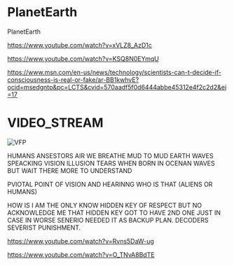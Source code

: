 # PlanetEarth
PlanetEarth 

https://www.youtube.com/watch?v=xVLZ8_AzD1c

https://www.youtube.com/watch?v=KSQ8N0EYmqU

https://www.msn.com/en-us/news/technology/scientists-can-t-decide-if-consciousness-is-real-or-fake/ar-BB1kwhvE?ocid=msedgntp&pc=LCTS&cvid=570aadf5f0d6444abbe45312e4f2c2d2&ei=17

# VIDEO_STREAM

![VFP](https://github.com/zakinder/PlanetEarth/blob/main/KnowledgeBase1.gif "VFP Top Module")

HUMANS ANSESTORS AIR WE BREATHE MUD TO MUD EARTH WAVES SPEACKING VISION ILLUSION TEARS WHEN BORN IN OCENAN WAVES BUT WAIT THERE MORE TO UNDERSTAND

PVIOTAL POINT OF VISION AND HEARINNG WHO IS THAT (ALIENS OR HUMANS)

HOW IS I AM THE ONLY KNOW HIDDEN KEY OF RESPECT BUT NO ACKNOWLEDGE ME THAT HIDDEN KEY GOT TO HAVE 2ND ONE JUST IN CASE IN WORSE SENERIO NEEDED IT AS BACKUP PLAN.
DECODERS SEVERIST PUNISHMENT.

https://www.youtube.com/watch?v=Rvns5DaW-ug

https://www.youtube.com/watch?v=O_TNvA8BdTE
